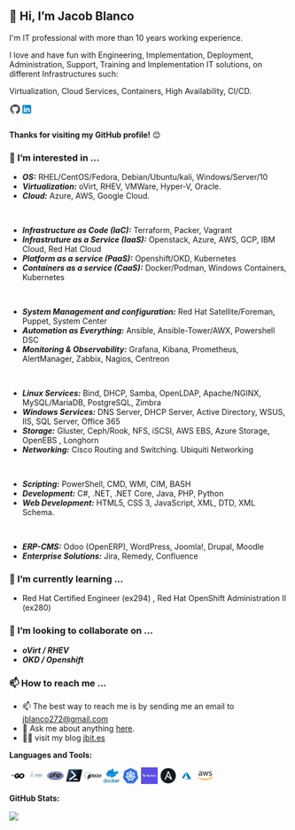 ## 👋 Hi, I’m Jacob Blanco

I'm IT professional with more than 10 years working experience.

I love and have fun with Engineering, Implementation, Deployment, Administration, 
Support, Training and Implementation IT solutions, on different Infrastructures such:

Virtualization, Cloud Services, Containers, High Availability, CI/CD.

<a href="https://github.com/jacob-blanc">
  <img align="left" alt="Jacob Blanco Rodríguez | GitHub" width="21px" src="https://raw.githubusercontent.com/jacob-blanc/jacob-blanc/master/assets/github.png" />
</a>
<a href="https://www.linkedin.com/in/jacobblanco/">
  <img align="left" alt="Jacob Blanco Rodríguez  | LinkedIn" width="21px" src="https://raw.githubusercontent.com/jacob-blanc/jacob-blanc/master/assets/linkedin.png" />
</a>

<br />
<br />



**Thanks for visiting my GitHub profile!** 😊



### 👀 I’m interested in ...


   - ***OS:*** RHEL/CentOS/Fedora, Debian/Ubuntu/kali, Windows/Server/10
   - ***Virtualization:*** oVirt, RHEV, VMWare, Hyper-V, Oracle.
   - ***Cloud:*** Azure, AWS, Google Cloud. 

&nbsp;
   - ***Infrastructure as Code (IaC):*** Terraform, Packer, Vagrant
   - ***Infrastruture as a Service (IaaS):*** Openstack, Azure, AWS, GCP, IBM Cloud, Red Hat Cloud
   - ***Platform as a service (PaaS):*** Openshift/OKD, Kubernetes
   - ***Containers as a service (CaaS):*** Docker/Podman, Windows Containers, Kubernetes

&nbsp;
   - ***System Management and configuration:*** Red Hat Satellite/Foreman, Puppet, System Center
   - ***Automation as Everything:*** Ansible, Ansible-Tower/AWX, Powershell DSC
   - ***Monitoring & Observability:*** Grafana, Kibana, Prometheus, AlertManager, Zabbix, Nagios, Centreon

&nbsp;
   - ***Linux Services:*** Bind, DHCP, Samba, OpenLDAP, Apache/NGINX, MySQL/MariaDB, PostgreSQL, Zimbra
   - ***Windows Services:*** DNS Server, DHCP Server, Active Directory, WSUS, IIS, SQL Server, Office 365
   - ***Storage:*** Gluster, Ceph/Rook, NFS, iSCSI, AWS EBS, Azure Storage, OpenEBS , Longhorn
   - ***Networking:*** Cisco Routing and Switching. Ubiquiti Networking

&nbsp;
   - ***Scripting:*** PowerShell, CMD, WMI, CIM, BASH
   - ***Development:*** C#, .NET, .NET Core, Java, PHP, Python
   - ***Web Development:*** HTML5, CSS 3, JavaScript, XML, DTD, XML Schema.

&nbsp;
   - ***ERP-CMS:*** Odoo (OpenERP), WordPress, Joomla!, Drupal, Moodle
   - ***Enterprise Solutions:*** Jira, Remedy, Confluence
 

### 🌱 I’m currently learning ...
   - Red Hat Certified Engineer (ex294) , Red Hat OpenShift Administration II (ex280)


### 💞️ I’m looking to collaborate on ...
   - ***oVirt / RHEV***
   - ***OKD / Openshift***


### 📫 How to reach me ...

- 📫 The best way to reach me is by sending me an email to jblanco272@gmail.com
- 💬 Ask me about anything [here](https://github.com/jacob-blanc/jacob-blanc/issues).
- ✍🏻 visit my blog [jbit.es](https://jbit.es/)

**Languages and Tools:**  

<code><img height="30" src="https://raw.githubusercontent.com/github/explore/80688e429a7d4ef2fca1e82350fe8e3517d3494d/topics/go/go.png"></code>
<code><img height="30" src="https://raw.githubusercontent.com/github/explore/80688e429a7d4ef2fca1e82350fe8e3517d3494d/topics/java/java.png"></code>
<code><img height="30" src="https://raw.githubusercontent.com/github/explore/80688e429a7d4ef2fca1e82350fe8e3517d3494d/topics/php/php.png"></code>
<code><img height="30" src="https://raw.githubusercontent.com/github/explore/80688e429a7d4ef2fca1e82350fe8e3517d3494d/topics/powershell/powershell.png"></code>
<code><img height="30" src="https://raw.githubusercontent.com/github/explore/80688e429a7d4ef2fca1e82350fe8e3517d3494d/topics/bash/bash.png"></code>
<code><img height="30" src="https://raw.githubusercontent.com/github/explore/80688e429a7d4ef2fca1e82350fe8e3517d3494d/topics/docker/docker.png"></code>
<code><img height="30" src="https://raw.githubusercontent.com/github/explore/80688e429a7d4ef2fca1e82350fe8e3517d3494d/topics/kubernetes/kubernetes.png"></code>
<code><img height="30" src="https://raw.githubusercontent.com/github/explore/80688e429a7d4ef2fca1e82350fe8e3517d3494d/topics/terraform/terraform.png"></code>
<code><img height="30" src="https://raw.githubusercontent.com/github/explore/80688e429a7d4ef2fca1e82350fe8e3517d3494d/topics/ansible/ansible.png"></code>
<code><img height="30" src="https://raw.githubusercontent.com/github/explore/80688e429a7d4ef2fca1e82350fe8e3517d3494d/topics/azure/azure.png"></code>
<code><img height="30" src="https://raw.githubusercontent.com/github/explore/80688e429a7d4ef2fca1e82350fe8e3517d3494d/topics/aws/aws.png"></code>


**GitHub Stats:**  

<a href="https://github.com/jacob-blanc/jacob-blanc">
  <img align="center" src="https://github-readme-stats.vercel.app/api/top-langs/?username=joanlopez&hide=html,objective-c&title_color=ffffff&text_color=c9cacc&icon_color=2bbc8a&bg_color=1d1f21" />
</a>